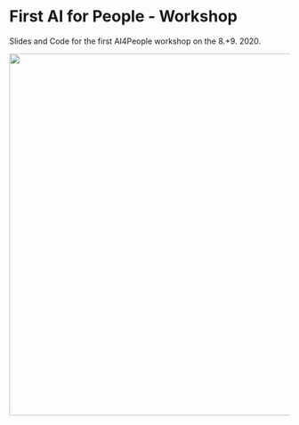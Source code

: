 # First AI for People - Workshop
Slides and Code for the first AI4People workshop on the 8.+9.  2020.

<img src="https://i.imgur.com/CLM9nQL.jpg" width="650">

